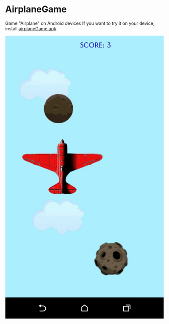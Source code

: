 # AirplaneGame
Game "Airplane" on Android devices
If you want to try it on your device, install [airplaneGame.apk](https://github.com/TanyaOstrovskaya/AirplaneGame/tree/master/app/apk) 

![Main game view](https://github.com/TanyaOstrovskaya/AirplaneGame/blob/master/app/src/main/res/drawable/mainPanel.jpg)


